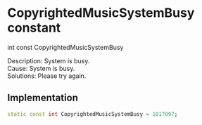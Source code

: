 


# CopyrightedMusicSystemBusy constant







int const CopyrightedMusicSystemBusy
  




<p>Description: System is busy. <br>Cause: System is busy. <br>Solutions: Please try again.</p>



## Implementation

```dart
static const int CopyrightedMusicSystemBusy = 1017097;
```







